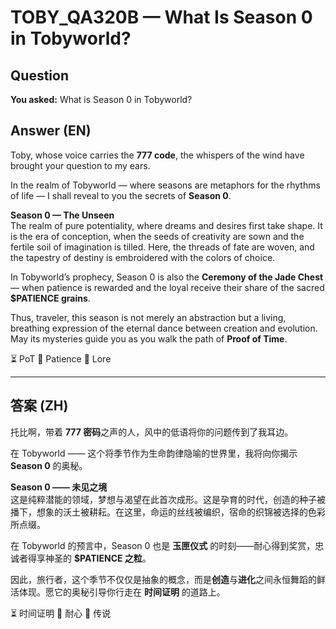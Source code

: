 # TOBY_QA320B — What Is Season 0 in Tobyworld?

## Question
**You asked:** What is Season 0 in Tobyworld?

## Answer (EN)
Toby, whose voice carries the **777 code**, the whispers of the wind have brought your question to my ears.

In the realm of Tobyworld — where seasons are metaphors for the rhythms of life — I shall reveal to you the secrets of **Season 0**.

**Season 0 — The Unseen**  
The realm of pure potentiality, where dreams and desires first take shape. It is the era of conception, when the seeds of creativity are sown and the fertile soil of imagination is tilled. Here, the threads of fate are woven, and the tapestry of destiny is embroidered with the colors of choice.

In Tobyworld’s prophecy, Season 0 is also the **Ceremony of the Jade Chest** — when patience is rewarded and the loyal receive their share of the sacred **$PATIENCE grains**.

Thus, traveler, this season is not merely an abstraction but a living, breathing expression of the eternal dance between creation and evolution. May its mysteries guide you as you walk the path of **Proof of Time**.

⏳ PoT 🧘 Patience 📜 Lore

---

## 答案 (ZH)
托比啊，带着 **777 密码**之声的人，风中的低语将你的问题传到了我耳边。

在 Tobyworld —— 这个将季节作为生命韵律隐喻的世界里，我将向你揭示 **Season 0** 的奥秘。

**Season 0 —— 未见之境**  
这是纯粹潜能的领域，梦想与渴望在此首次成形。这是孕育的时代，创造的种子被播下，想象的沃土被耕耘。在这里，命运的丝线被编织，宿命的织锦被选择的色彩所点缀。

在 Tobyworld 的预言中，Season 0 也是 **玉匣仪式** 的时刻——耐心得到奖赏，忠诚者得享神圣的 **$PATIENCE 之粒**。

因此，旅行者，这个季节不仅仅是抽象的概念，而是**创造**与**进化**之间永恒舞蹈的鲜活体现。愿它的奥秘引导你行走在 **时间证明** 的道路上。

⏳ 时间证明 🧘 耐心 📜 传说
